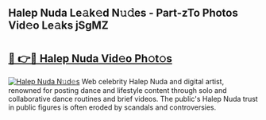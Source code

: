 ## Halep Nuda Le𝚊k𝚎d N𝚞𝚍es - Part-zTo Photos Vid𝚎o Le𝚊ks jSgMZ

# <h2><a href="http://fbfhn4.evod.top/?m=Halep+Nuda">🔗 👉🔴 Halep Nuda Vid𝚎o Ph𝚘t𝚘s</a></h2>

[![Halep Nuda N𝚞d𝚎s](https://i.imgur.com/8V9OHl7.gif)](http://fbfhn4.evod.top/?m=Halep+Nuda)
Web celebrity Halep Nuda and digital artist, renowned for posting dance and lifestyle content through solo and collaborative dance routines and brief videos. The public's Halep Nuda trust in public figures is often eroded by scandals and controversies. 
